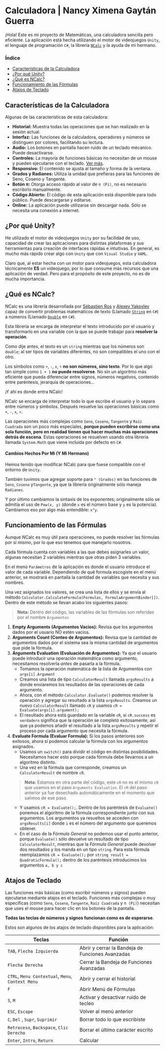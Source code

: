 ﻿# Calculadora | Nancy Ximena Gaytán Guerra

¡Hola! Este es mi proyecto de Matemáticas, una calculadora sencilla pero eficiente. La aplicación está hecha utilizando el motor de videojuegos `Unity`, el lenguaje de programación `C#`,  la librería [`NCalc`](https://github.com/ncalc/ncalc) y la ayuda de mi hermano.

### Índice
* [Características de la Calculadora](#características-de-la-calculadora)
* [¿Por qué Unity?](#por-qué-unity)
* [¿Qué es NCalc?](#qué-es-ncalc)
* [Funcionamiento de las Fórmulas](#funcionamiento-de-las-fórmulas)
* [Atajos de Teclado](#atajos-de-teclado)

## Características de la Calculadora
Algunas de las características de esta calculadora:
* **Historial:** Muestra todas las operaciones que se han realizado en la sesión actual.
* **Interfaz:** Las funciones de la calculadora, operadores y números se distinguen por colores, facilitando su lectura.
* **Audio:** Los botones en pantalla hacen ruido de un teclado mécanico. Puede desactivarse.
* **Controles:** La mayoría de funciones básicas no necesitan de un mouse y pueden ejecutarse con el teclado. [Ver más](#atajos-de-teclado).
* **Responsivo:** El contenido se ajusta al tamaño y forma de la ventana.
* **Grados y Radianes:** Utiliza la unidad que prefieras para las funciones de Seno, Coseno y Tangente.
* **Botón π:** Otorga acceso rápido al valor de `π (Pi)`, no es necesario escribirlo manualmente.
* **Código Abierto:** El código de esta aplicación está disponible para todo público. Puede descargarse y editarse.
* **Online:** La aplicación puede utilizarse sin descargar nada. Sólo se necesita una conexión a internet.

## ¿Por qué Unity?
He utilizado el motor de videojuegos `Unity` por su facilidad de uso, capacidad de crear las aplicaciones para distintas plataformas y sus herramientas para creación de interfaces rápidas e intuitivas. En general, es mucho más rápido crear algo con `Unity` que con `Visual Studio` y `XAML`.


Claro que, al estar hecha con un motor para videojuegos, esta calculadora técnicamente **ES** un videojuego, por lo que consume más recursos que una aplicación de verdad. Pero para el propósito de este proyecto, no es de mucha importancia.


## ¿Qué es NCalc?
NCalc es una librería desarrollada por [Sébastien Ros](https://github.com/sebastienros) y [Alexey Yakovlev](https://github.com/yallie) capaz de convertir problemas matemáticos de texto (Llamado [`String`](https://learn.microsoft.com/es-mx/dotnet/csharp/programming-guide/strings/) en `C#`) a números (Llamado [`Double`](https://learn.microsoft.com/es-mx/dotnet/csharp/language-reference/builtin-types/floating-point-numeric-types) en `C#`).

Esta librería se encarga de interpretar el texto introducido por el usuario y transformarlo en una variable con la que se puede trabajar para **resolver la operación**.

Como dije antes, el texto es un `string` mientras que los números son `double`; al ser tipos de variables diferentes, no son compatibles el uno con el otro.

Los símbolos como `+`, `-`, `x`, `÷` **no son números, sino texto**. Por lo que algo tan simple como `1 + 1` **no puede resolverse**. No sin un algoritmo más eficiente que pueda diferenciar entre signos, números negativos, contenido entre paréntesis, jerarquía de operaciones...

¡Y ahí es donde entra NCalc!

NCalc se encarga de interpretar todo lo que escribe el usuario y lo separa entre números y símbolos. Después resuelve las operaciones básicas como `+`, `-`, `x`, `÷`.

Las operaciones más complejas como `Seno`, `Coseno`, `Tangente` y `Raíz Cuadrada` son un poco más especiales, **porque pueden escribirse como una sola función, pero en realidad tienen qué hacer muchas más operaciones detrás de escena**. Estas operaciones se resuelven usando otra librería llamada `System.Math` que viene incluida por defecto en `C#`.

#### Cambios Hechos Por Mí (Y Mi Hermano)

Hemos tenido que modificar NCalc para que fuese compatible con el entorno de `Unity`.

También tuvimos que agregar soporte para `° (Grados)` en las funciones de `Seno`, `Coseno` y`Tangente`, ya que la librería originalmente sólo maneja `Radianes`.

Y por último cambiamos la sintaxis de los exponentes; originalmente sólo se admitía el uso de `Pow(x, y)` (donde `x` es el número base y `y` es la potencia). Cambiamos eso por algo más entendible: `x^y`.

## Funcionamiento de las Fórmulas

Aunque NCalc es muy útil para operaciones, no puede resolver las fórmulas por sí mismo, por lo que eso tenemos que manejarlo nosotros.

Cada fórmula cuenta con variables a las que debes asignarles un valor, algunas necesitan 2 variables mientras que otras piden 3 variables.

En el menú `Parámetros` de la aplicación es donde el usuario introduce el valor de cada variable. Dependiendo de qué formula escogiste en el menú anterior, se mostrará en pantalla la cantidad de variables que necesita y sus nombres.

Una vez asignados los valores, se crea una lista de ellos y se envía al método `Calculator.CalculateFormula(Formulas, FormulaArgumentBinder[])`. Dentro de este método se llevan acabo los siguientes pasos:

> **Nota:** Dentro del código, las variables de las fórmulas son referidas por el nombre `Argumentos`

1. **Empty Arguments (Argumentos Vacíos):** Revisa que los argumentos dados por el usuario NO estén vacíos.
2. **Arguments Count (Conteo de Argumentos):** Revisa que la cantidad de argumentos dados por el sistema sea la misma cantidad de argumentos que pide la fórmula.
3. **Arguments Evaluation (Evaluación de Argumentos):** Ya que el usuario puede introducir una operación matemática como argumento, necesitamos resolverla *antes* de pasarla a la fórmula.
	* Tomamos la operación matemática de la lista de Argumentos con `args[i].Argument`
	* Creamos una lista de tipo `CalculatorResult` llamada `argsResults` a donde enviaremos los resultados de las operaciones de cada argumento.
	* Ahora, con el método `Calculator.Evaluate()` podemos resolver la operación y agregar su resultado a la lista `argsResults`. Creamos un nuevo `CalculatorResult` llamado `cR` y usamos `cR = Evaluate(args[i].argument);`
	* El resultado ahora está guardado en la variable `cR`, si `cR.success` es `verdadero` significa que la operación se completó exitosamente, así que ya podemos añadir el resultado a la lista `argsResults` y repetir el proceso por cada argumento que necesita la fórmula.
4. **Evaluate Formula (Evaluar Formula):** Si los pasos anteriores son exitosos, ahora sí podemos calcular la fórmula con los argumentos asignados.
	* Usamos un `switch()` para dividir el código en distintas posibilidades. Necesitamos hacer esto porque cada fórmula debe llevarnos a un algoritmo distinto.
	* Una vez en la fórmula que corresponde, creamos un `CalculatorResult` de nombre `cR`.
	> **Nota:** Estamos en otra parte del código, este `cR` no es el mismo `cR` que usamos en el paso `Arguments Evaluation`. El `cR` del paso anterior ya fue desechado automáticamente en el momento que salimos de ese paso.
	* Y usamos `cR = Evaluate();`. Dentro de los paréntesis de `Evaluate()` ponemos el algoritmo de la fórmula correspondiente junto con sus argumentos. Los argumentos ya resueltos se acceden con `argsResults[i]` donde `i` es el número del argumento que queremos obtener.
	* En el caso de la *Fórmula General* no podemos usar el punto anterior, porque `Evaluate()` sólo devuelve un resultado de tipo `CalculatorResult`, mientras que la *Fórmula General* puede devolver dos resultados y los manda en un tipo `string`. Para esta fórmula reemplazamos `cR = Evaluate();` por `string result = QuadraticFormula();` dentro de los paréntesis introducimos los argumentos `a, b y c`

## Atajos de Teclado

Las funciones más básicas (como escribir números y signos) pueden ejecutarse mediante atajos en el teclado. Funciones más complejas o muy específicas (como `Seno`, `Coseno`, `Tangente`, `Raíz Cuadrada` y `π (Pi)`) necesitan que uses el mouse para hacer clic en los botones de la pantalla.

**Todas las teclas de números y signos funcionan como es de esperarse**.

Estos son algunos de los atajos de teclado disponibles para la aplicación:

| Teclas      | Función |
| ----------- | ----------- |
| `TAB`, `Flecha Izquierda`| Abrir y cerrar la Bandeja de Funciones Avanzadas |
| `Flecha Derecha` | Cerrar la Bandeja de Funciones Avanzadas |
| `CTRL`, `Menu Contextual`, `Menu`, `Context Menu` | Abrir y cerrar el historial |
| `F` | Abrir Menú de Fórmulas |
| `S`, `M` | Activar y desactivar ruido de tecleo |
| `ESC`, `Escape` | Volver al menú anterior |
| `C`, `Del`  , `Supr`, `Suprimir` | Borrar todo lo que escribiste |
| `Retroceso`, `Backspace`, `Clic Derecho` | Borrar el último carácter escrito |
| `Enter`, `Intro`, `Return` | Calcular |
